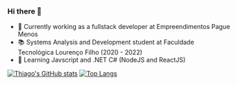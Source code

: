 ### Hi there 👋

  - 🔭 Currently working as a fullstack developer at Empreendimentos Pague Menos
  - 📚 Systems Analysis and Development student at Faculdade Tecnológica Lourenço Filho (2020 - 2022)
  - 🌱 Learning Javscript and .NET C# (NodeJS and ReactJS)
  
  [![Thiago's GitHub stats](https://github-readme-stats.vercel.app/api?username=mariothiago&theme=dark)](https://github.com/mariothiago/github-readme-stats)
  [![Top Langs](https://github-readme-stats.vercel.app/api/top-langs/?username=mariothiago&langs_count=8&theme=dark)](https://github.com/mariothiago/github-readme-stats)

<!--
**mariothiago/mariothiago** is a ✨ _special_ ✨ repository because its `README.md` (this file) appears on your GitHub profile.

Here are some ideas to get you started:

- 🔭 I’m currently working on ...
- 🌱 I’m currently learning ...
- 👯 I’m looking to collaborate on ...
- 🤔 I’m looking for help with ...
- 💬 Ask me about ...
- 📫 How to reach me: ...
- 😄 Pronouns: ...
- ⚡ Fun fact: ...
-->
